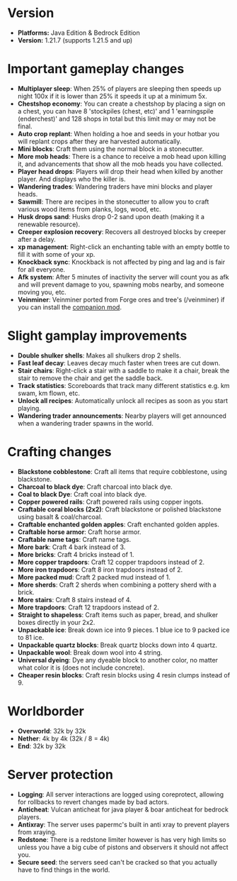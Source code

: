 # Version

- **Platforms:** Java Edition & Bedrock Edition
- **Version:** 1.21.7 (supports 1.21.5 and up)

# Important gameplay changes

- **Multiplayer sleep**: When 25% of players are sleeping then speeds up night 100x if it is lower than 25% it speeds it up at a minimum 5x.
- **Chestshop economy**: You can create a chestshop by placing a sign on a chest, you can have 8 'stockpiles (chest, etc)' and 1 'earningspile (enderchest)' and 128 shops in total but this limit may or may not be final.
- **Auto crop replant**: When holding a hoe and seeds in your hotbar you will replant crops after they are harvested automatically.
- **Mini blocks**: Craft them using the normal block in a stonecutter.
- **More mob heads**: There is a chance to receive a mob head upon killing it, and advancements that show all the mob heads you have collected.
- **Player head drops**: Players will drop their head when killed by another player. And displays who the killer is.
- **Wandering trades**: Wandering traders have mini blocks and player heads.
- **Sawmill**: There are recipes in the stonecutter to allow you to craft various wood items from planks, logs, wood, etc.
- **Husk drops sand**: Husks drop 0-2 sand upon death (making it a renewable resource).
- **Creeper explosion recovery**: Recovers all destroyed blocks by creeper after a delay.
- **xp management**: Right-click an enchanting table with an empty bottle to fill it with some of your xp.
- **Knockback sync**: Knockback is not affected by ping and lag and is fair for all everyone.
- **Afk system**: After 5 minutes of inactivity the server will count you as afk and will prevent damage to you, spawning mobs nearby, and someone moving you, etc.
- **Veinminer**: Veinminer ported from Forge ores and tree's (/veinminer) if you can install the [companion mod](https://www.curseforge.com/minecraft/mc-mods/veinminer-companion).

# Slight gamplay improvements

- **Double shulker shells**: Makes all shulkers drop 2 shells.
- **Fast leaf decay**: Leaves decay much faster when trees are cut down.
- **Stair chairs**: Right-click a stair with a saddle to make it a chair, break the stair to remove the chair and get the saddle back.
- **Track statistics**: Scoreboards that track many different statistics e.g. km swam, km flown, etc.
- **Unlock all recipes**: Automatically unlock all recipes as soon as you start playing.
- **Wandering trader announcements**: Nearby players will get announced when a wandering trader spawns in the world.

# Crafting changes

- **Blackstone cobblestone**: Craft all items that require cobblestone, using blackstone.
- **Charcoal to black dye**: Craft charcoal into black dye.
- **Coal to black Dye**: Craft coal into black dye.
- **Copper powered rails**: Craft powered rails using copper ingots.
- **Craftable coral blocks (2x2)**: Craft blackstone or polished blackstone using basalt & coal/charcoal.
- **Craftable enchanted golden apples**: Craft enchanted golden apples.
- **Craftable horse armor**: Craft horse armor.
- **Craftable name tags**: Craft name tags.
- **More bark**: Craft 4 bark instead of 3.
- **More bricks**: Craft 4 bricks instead of 1.
- **More copper trapdoors**: Craft 12 copper trapdoors instead of 2.
- **More iron trapdoors**: Craft 8 iron trapdoors instead of 2.
- **More packed mud**: Craft 2 packed mud instead of 1.
- **More sherds**: Craft 2 sherds when combining a pottery sherd with a brick.
- **More stairs**: Craft 8 stairs instead of 4.
- **More trapdoors**: Craft 12 trapdoors instead of 2.
- **Straight to shapeless**: Craft items such as paper, bread, and shulker boxes directly in your 2x2.
- **Unpackable ice**: Break down ice into 9 pieces. 1 blue ice to 9 packed ice to 81 ice.
- **Unpackable quartz blocks**: Break quartz blocks down into 4 quartz.
- **Unpackable wool**: Break down wool into 4 string.
- **Universal dyeing**: Dye any dyeable block to another color, no matter what color it is (does not include concrete).
- **Cheaper resin blocks**: Craft resin blocks using 4 resin clumps instead of 9.

# Worldborder

- **Overworld**: 32k by 32k
- **Nether**: 4k by 4k (32k / 8 = 4k)
- **End**: 32k by 32k

# Server protection

- **Logging**: All server interactions are logged using coreprotect, allowing for rollbacks to revert changes made by bad actors.
- **Anticheat**: Vulcan anticheat for java player & boar anticheat for bedrock players.
- **Antixray**: The server uses papermc's built in anti xray to prevent players from xraying.
- **Redstone**: There is a redstone limiter however is has very high limits so unless you have a big cube of pistons and observers it should not affect you.
- **Secure seed**: the servers seed can't be cracked so that you actually have to find things in the world.
